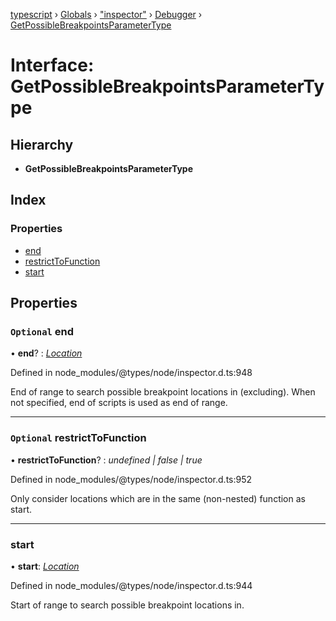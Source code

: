 [typescript](../README.md) › [Globals](../globals.md) › ["inspector"](../modules/_inspector_.md) › [Debugger](../modules/_inspector_.debugger.md) › [GetPossibleBreakpointsParameterType](_inspector_.debugger.getpossiblebreakpointsparametertype.md)

# Interface: GetPossibleBreakpointsParameterType

## Hierarchy

* **GetPossibleBreakpointsParameterType**

## Index

### Properties

* [end](_inspector_.debugger.getpossiblebreakpointsparametertype.md#optional-end)
* [restrictToFunction](_inspector_.debugger.getpossiblebreakpointsparametertype.md#optional-restricttofunction)
* [start](_inspector_.debugger.getpossiblebreakpointsparametertype.md#start)

## Properties

### `Optional` end

• **end**? : *[Location](_inspector_.debugger.location.md)*

Defined in node_modules/@types/node/inspector.d.ts:948

End of range to search possible breakpoint locations in (excluding). When not specified, end of scripts is used as end of range.

___

### `Optional` restrictToFunction

• **restrictToFunction**? : *undefined | false | true*

Defined in node_modules/@types/node/inspector.d.ts:952

Only consider locations which are in the same (non-nested) function as start.

___

###  start

• **start**: *[Location](_inspector_.debugger.location.md)*

Defined in node_modules/@types/node/inspector.d.ts:944

Start of range to search possible breakpoint locations in.
